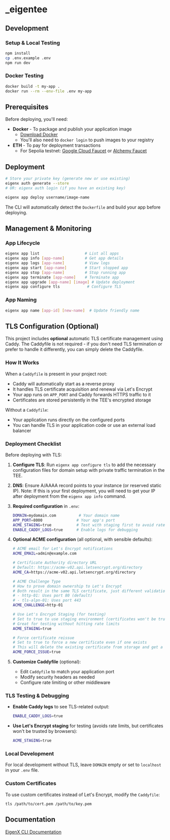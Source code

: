 # _eigentee

## Development

### Setup & Local Testing
```bash
npm install
cp .env.example .env
npm run dev
```

### Docker Testing
```bash
docker build -t my-app .
docker run --rm --env-file .env my-app
```

## Prerequisites

Before deploying, you'll need:

- **Docker** - To package and publish your application image
  - [Download Docker](https://www.docker.com/get-started/)
  - You'll also need to `docker login` to push images to your registry
- **ETH** - To pay for deployment transactions
  - For Sepolia testnet: [Google Cloud Faucet](https://cloud.google.com/application/web3/faucet/ethereum/sepolia) or [Alchemy Faucet](https://sepoliafaucet.com/)

## Deployment

```bash
# Store your private key (generate new or use existing)
eigenx auth generate --store
# OR: eigenx auth login (if you have an existing key)

eigenx app deploy username/image-name
```

The CLI will automatically detect the `Dockerfile` and build your app before deploying.

## Management & Monitoring

### App Lifecycle
```bash
eigenx app list                    # List all apps
eigenx app info [app-name]         # Get app details
eigenx app logs [app-name]         # View logs
eigenx app start [app-name]        # Start stopped app
eigenx app stop [app-name]         # Stop running app
eigenx app terminate [app-name]    # Terminate app
eigenx app upgrade [app-name] [image] # Update deployment
eigenx app configure tls            # Configure TLS
```

### App Naming
```bash
eigenx app name [app-id] [new-name]  # Update friendly name
```

## TLS Configuration (Optional)

This project includes **optional** automatic TLS certificate management using Caddy. The Caddyfile is not required - if you don't need TLS termination or prefer to handle it differently, you can simply delete the Caddyfile.

### How It Works

When a `Caddyfile` is present in your project root:
- Caddy will automatically start as a reverse proxy
- It handles TLS certificate acquisition and renewal via Let's Encrypt
- Your app runs on `APP_PORT` and Caddy forwards HTTPS traffic to it
- Certificates are stored persistently in the TEE's encrypted storage

Without a `Caddyfile`:
- Your application runs directly on the configured ports
- You can handle TLS in your application code or use an external load balancer

### Deployment Checklist

Before deploying with TLS:
1. **Configure TLS**: Run `eigenx app configure tls` to add the necessary configuration files for domain setup with private traffic termination in the TEE.
2. **DNS**: Ensure A/AAAA record points to your instance (or reserved static IP). Note: If this is your first deployment, you will need to get your IP after deployment from the `eigenx app info` command.
3. **Required configuration** in `.env`:
   ```bash
   DOMAIN=mydomain.com          # Your domain name
   APP_PORT=8000               # Your app's port
   ACME_STAGING=true           # Test with staging first to avoid rate limits
   ENABLE_CADDY_LOGS=true      # Enable logs for debugging
   ```

4. **Optional ACME configuration** (all optional, with sensible defaults):
   ```bash
   # ACME email for Let's Encrypt notifications
   ACME_EMAIL=admin@example.com

   # Certificate Authority directory URL
   # Default: https://acme-v02.api.letsencrypt.org/directory
   ACME_CA=https://acme-v02.api.letsencrypt.org/directory

   # ACME Challenge Type
   # How to prove domain ownership to Let's Encrypt
   # Both result in the same TLS certificate, just different validation methods:
   # - http-01: Uses port 80 (default)
   # - tls-alpn-01: Uses port 443
   ACME_CHALLENGE=http-01

   # Use Let's Encrypt Staging (for testing)
   # Set to true to use staging environment (certificates won't be trusted by browsers)
   # Great for testing without hitting rate limits
   ACME_STAGING=true

   # Force certificate reissue
   # Set to true to force a new certificate even if one exists
   # This will delete the existing certificate from storage and get a new one
   ACME_FORCE_ISSUE=true
   ```

5. **Customize Caddyfile** (optional):
   - Edit `Caddyfile` to match your application port
   - Modify security headers as needed
   - Configure rate limiting or other middleware

### TLS Testing & Debugging

- **Enable Caddy logs** to see TLS-related output:
  ```bash
  ENABLE_CADDY_LOGS=true
  ```

- **Use Let's Encrypt staging** for testing (avoids rate limits, but certificates won't be trusted by browsers):
  ```bash
  ACME_STAGING=true
  ```

### Local Development

For local development without TLS, leave `DOMAIN` empty or set to `localhost` in your `.env` file.

### Custom Certificates

To use custom certificates instead of Let's Encrypt, modify the `Caddyfile`:
```caddyfile
tls /path/to/cert.pem /path/to/key.pem
```

## Documentation

[EigenX CLI Documentation](https://github.com/Layr-Labs/eigenx-cli/blob/main/README.md)
